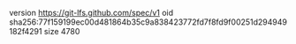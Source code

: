 version https://git-lfs.github.com/spec/v1
oid sha256:77f159199ec00d481864b35c9a838423772fd7f8fd9f00251d294949182f4291
size 4780

